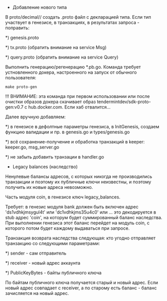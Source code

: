 * Добавление нового типа

В proto/decimal/<module>/<version> создать .proto файл с декларацией типа.
Если тип участвует в генезисе, в транзакциях, в результатах запроса - поправить:

*) genesis.proto
 
*) tx.proto (обратить внимание на service Msg)
 
*) query.proto (обратить внимание на service Query)

Выполнить генерацию/регенерацию *.pb.go. Команда требует устновленного докера, настроенного на запуск от обычного пользователя:

`make proto-gen`

!!! ВНИМАНИЕ: эта команда при первом использовании или после очистки образов докера скачивает образ tendermintdev/sdk-proto-gen:v0.7 с hub.docker.com. Если хаб отвалится...

Далее вручную добавляем:

*) в генезисе в дефолтные параметры генезиса, в InitGenesis, создаем функцию валидации и пр. в genesis.go и types/genesis.go

*) всё сохранение-получение и обработка транзакций в keeper: keeper.go, msg_server.go

*) не забыть добавить транзации в handler.go

* Legacy balances (наследство)

Ненулевые балансы адресов, с которых никогда не производились транзакции и поэтому их публичные ключи неизвестны, и поэтому получить их новые адреса невозможно.

Часть модуля coin, в генезисе ключ legacy_balances.

Требует: в генезис модуля bank должен быть включен адрес 'ds1vdhkjmsygul4t' или 'dc1vdhkjms35u4c0' или ... это декодируется в stub адрес 'coin', на которум будет суммированный баланс наследства. При выполнении генезиса этот баланс перейдет на модуль coin, с которого потом будет каждому выдаваться при запросе.

Транзакция возврата наследства следующая: кто угодно отправляет транзакцию со следующими параметрами:

*) sender - сам отправитель

*) receiver - новый адрес аккаунта

*) PublicKeyBytes - байты публичного ключа

По байтам публичного ключа получается старый и новый адрес. Если новый адрес совпадает с receiver, а по старому есть баланс - баланс зачисляется на новый адрес.